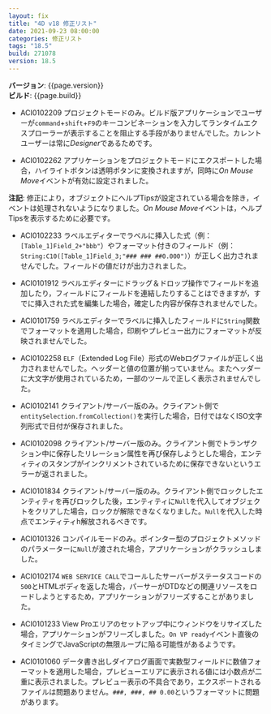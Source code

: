 ```yaml
---
layout: fix
title: "4D v18 修正リスト"
date: 2021-09-23 08:00:00
categories: 修正リスト
tags: "18.5"
build: 271078
version: 18.5
---
```


**バージョン**: {{page.version}}  
**ビルド**: {{page.build}} 

* ACI0102209 プロジェクトモードのみ。ビルド版アプリケーションでユーザーが`command`+`shift`+`F9`のキーコンビネーションを入力してランタイムエクスプローラーが表示することを阻止する手段がありませんでした。カレントユーザーは常に*Designer*であるためです。

* ACI0102262 アプリケーションをプロジェクトモードにエクスポートした場合，ハイライトボタンは透明ボタンに変換されますが，同時に*On Mouse Move*イベントが有効に設定されました。

**注記**: 修正により，オブジェクトにヘルプTipsが設定されている場合を除き，イベントは処理されないようになりました。*On Mouse Move*イベントは，ヘルプTipsを表示するために必要です。

* ACI0102233 ラベルエディターでラベルに挿入した式（例：`[Table_1]Field_2+"bbb"`）やフォーマット付きのフィールド（例：`String:C10([Table_1]Field_3;"### ### ##0.000")`）が正しく出力されませんでした。フィールドの値だけが出力されました。

* ACI0101912 ラベルエディターにドラッグ＆ドロップ操作でフィールドを追加したり，フィールドにフィールドを連結したりすることはできますが，すでに挿入された式を編集した場合，確定した内容が保存されませんでした。

* ACI0101759 ラベルエディターでラベルに挿入したフィールドに`String`関数でフォーマットを適用した場合，印刷やプレビュー出力にフォーマットが反映されませんでした。

* ACI0102258 `ELF`（Extended Log File）形式のWebログファイルが正しく出力されませんでした。ヘッダーと値の位置が揃っていません。またヘッダーに大文字が使用されているため，一部のツールで正しく表示されませんでした。

* ACI0102141 クライアント/サーバー版のみ。クライアント側で`entitySelection.fromCollection()`を実行した場合，日付ではなくISO文字列形式で日付が保存されました。

* ACI0102098 クライアント/サーバー版のみ。クライアント側でトランザクション中に保存したリレーション属性を再び保存しようとした場合，エンティティのスタンプがインクリメントされているために保存できないというエラーが返されました。

* ACI0101834 クライアント/サーバー版のみ。クライアント側でロックしたエンティティを再びロックした後，エンティティに`Null`を代入してオブジェクトをクリアした場合，ロックが解除できなくなりました。`Null`を代入した時点でエンティティh解放されるべきです。
 
* ACI0101326 コンパイルモードのみ。ポインター型のプロジェクトメソッドのパラメーターに`Null`が渡された場合，アプリケーションがクラッシュしました。

* ACI0102174 `WEB SERVICE CALL`でコールしたサーバーがステータスコードの`500`とHTMLボディを返した場合，パーサーがDTDなどの関連リソースをロードしようとするため，アプリケーションがフリーズすることがありました。

* ACI0101233 View Proエリアのセットアップ中にウィンドウをリサイズした場合，アプリケーションがフリーズしました。`On VP ready`イベント直後のタイミングでJavaScriptの無限ループに陥る可能性があるようです。

* ACI0101060 データ書き出しダイアログ画面で実数型フィールドに数値フォーマットを適用した場合，プレビューエリアに表示される値には小数点が二重に表示されました。プレビュー表示の不具合であり，エクスポートされるファイルは問題ありません。`###, ###, ## 0.00`というフォーマットに問題があります。
